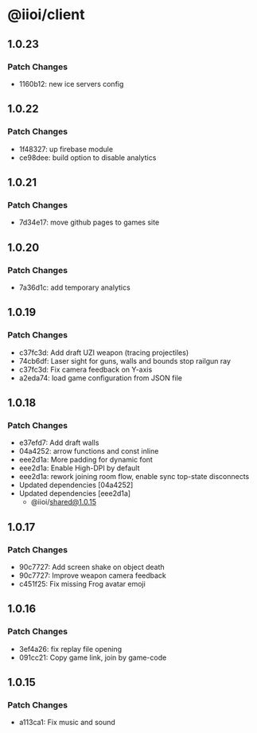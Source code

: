 # @iioi/client

## 1.0.23

### Patch Changes

-   1160b12: new ice servers config

## 1.0.22

### Patch Changes

-   1f48327: up firebase module
-   ce98dee: build option to disable analytics

## 1.0.21

### Patch Changes

-   7d34e17: move github pages to games site

## 1.0.20

### Patch Changes

-   7a36d1c: add temporary analytics

## 1.0.19

### Patch Changes

-   c37fc3d: Add draft UZI weapon (tracing projectiles)
-   74cb6df: Laser sight for guns, walls and bounds stop railgun ray
-   c37fc3d: Fix camera feedback on Y-axis
-   a2eda74: load game configuration from JSON file

## 1.0.18

### Patch Changes

-   e37efd7: Add draft walls
-   04a4252: arrow functions and const inline
-   eee2d1a: More padding for dynamic font
-   eee2d1a: Enable High-DPI by default
-   eee2d1a: rework joining room flow, enable sync top-state disconnects
-   Updated dependencies [04a4252]
-   Updated dependencies [eee2d1a]
    -   @iioi/shared@1.0.15

## 1.0.17

### Patch Changes

-   90c7727: Add screen shake on object death
-   90c7727: Improve weapon camera feedback
-   c451f25: Fix missing Frog avatar emoji

## 1.0.16

### Patch Changes

-   3ef4a26: fix replay file opening
-   091cc21: Copy game link, join by game-code

## 1.0.15

### Patch Changes

-   a113ca1: Fix music and sound
